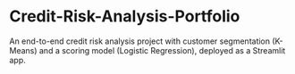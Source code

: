 # Credit-Risk-Analysis-Portfolio
An end-to-end credit risk analysis project with customer segmentation (K-Means) and a scoring model (Logistic Regression), deployed as a Streamlit app.
